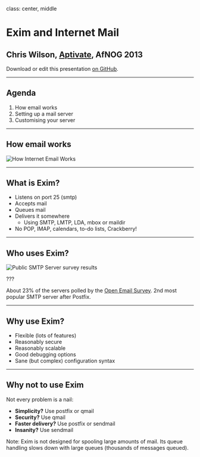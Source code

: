 class: center, middle

# Exim and Internet Mail

## Chris Wilson, [Aptivate](http://www.aptivate.org/), AfNOG 2013

Download or edit this presentation [on GitHub](https://github.com/afnog/sse/exim/presentation.md).

---

## Agenda

1. How email works
2. Setting up a mail server
3. Customising your server

---

## How email works

![How Internet Email Works](how-internet-email-works.svg)

---

## What is Exim?

* Listens on port 25 (smtp)
* Accepts mail
* Queues mail
* Delivers it somewhere
	* Using SMTP, LMTP, LDA, mbox or maildir
* No POP, IMAP, calendars, to-do lists, Crackberry!

---

## Who uses Exim?

![Public SMTP Server survey results](public-smtp-servers.svg)

???

About 23% of the servers polled by the [Open Email Survey](http://www.openemailsurvey.org/smtp.html).
2nd most popular SMTP server after Postfix.

---

## Why use Exim?

* Flexible (lots of features)
* Reasonably secure
* Reasonably scalable
* Good debugging options
* Sane (but complex) configuration syntax

---

## Why not to use Exim

Not every problem is a nail:

* **Simplicity?** Use postfix or qmail
* **Security?** Use qmail
* **Faster delivery?** Use postfix or sendmail
* **Insanity?** Use sendmail

Note: Exim is not designed for spooling large amounts of mail. Its queue
handling slows down with large queues (thousands of messages queued).


